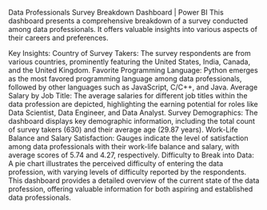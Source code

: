 Data Professionals Survey Breakdown Dashboard | Power BI
This dashboard presents a comprehensive breakdown of a survey conducted among data professionals. It offers valuable insights into various aspects of their careers and preferences.

Key Insights:
Country of Survey Takers: The survey respondents are from various countries, prominently featuring the United States, India, Canada, and the United Kingdom.
Favorite Programming Language: Python emerges as the most favored programming language among data professionals, followed by other languages such as JavaScript, C/C++, and Java.
Average Salary by Job Title: The average salaries for different job titles within the data profession are depicted, highlighting the earning potential for roles like Data Scientist, Data Engineer, and Data Analyst.
Survey Demographics: The dashboard displays key demographic information, including the total count of survey takers (630) and their average age (29.87 years).
Work-Life Balance and Salary Satisfaction: Gauges indicate the level of satisfaction among data professionals with their work-life balance and salary, with average scores of 5.74 and 4.27, respectively.
Difficulty to Break into Data: A pie chart illustrates the perceived difficulty of entering the data profession, with varying levels of difficulty reported by the respondents.
This dashboard provides a detailed overview of the current state of the data profession, offering valuable information for both aspiring and established data professionals.

